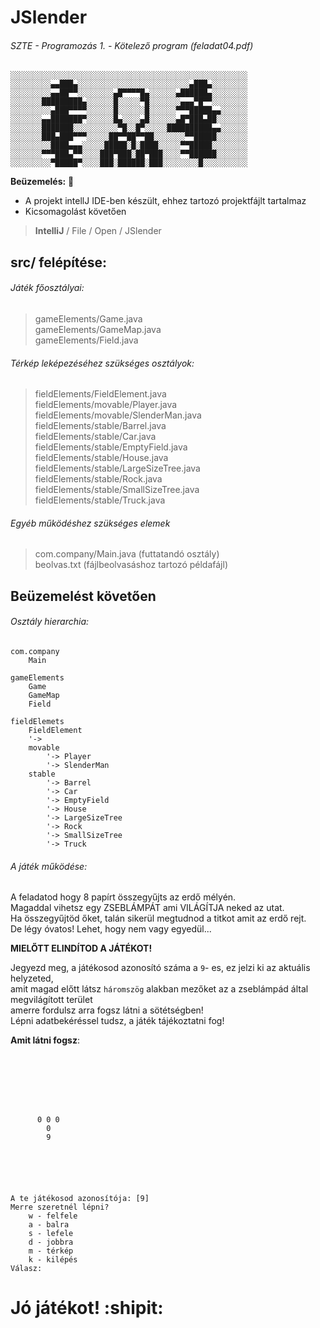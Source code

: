 # JSlender
###### SZTE - Programozás 1. - Kötelező program (feladat04.pdf)

```
░░░░░░░░░░░░░░░░░░░░░░░░░░░░░░░░░░░░░░░░░░░░░░░░░░░░░ 
░░░░░░░░░▄▄███▄░░░░░░░░░░░░░░░░░░░░░░░░░▄███▄░░░░░░░░
░░░░░░░░░▄▄██▀▀░░░░░░░░▄█▀▀▀▀█▄░░░░░░▄██████▄░░░░░░░░
░░░░░░░█████████▄░░░░░░█░░░░░▀█░░░░░░░▄▄▄▀█▀▀░░░░░░░░
░░░░░░░░░▄███▀▀▀▀░░░░░░█░░░░░░█░░░░░░▀▀▀█████▄▄░░░░░░
░░░░░░░▄▄███████▀░░░░░░█▄░░░░▄█░░░░░░▄█▀███▄██░░░░░░░
░░░░░░░███████░░░░░░░░░░▀█░░█▀░░░░░██████████▄▄░░░░░░
░░░░░░░███▄███▀▀▀░░░░░██▀▀██▀▀██░░░░░░░▀▀█████░░░░░░░
░░░░░░░░░████▄▄▄░░░░░█████░█░████░░░░░▀▀█████░░░░░░░░
░░░░░░░▀▀▀███▄▀▀░░░░███▀███░██▀███░░░░▀▀██████░░░░░░░
░░░░░░░░░▀█████▀░░░░███░██████░███░░░░░░░░█░░░░░░░░░░
```

**Beüzemelés:** :electric_plug: 
- A projekt intellJ IDE-ben készült, ehhez tartozó projektfájlt tartalmaz
- Kicsomagolást követően 
> **IntelliJ** / File / Open / JSlender

## src/ felépítése:

###### Játék főosztályai:

>gameElements/Game.java<br>
>gameElements/GameMap.java<br>
>gameElements/Field.java

###### Térkép leképezéséhez szükséges osztályok:

>fieldElements/FieldElement.java<br>
>fieldElements/movable/Player.java<br>
>fieldElements/movable/SlenderMan.java<br>
>fieldElements/stable/Barrel.java<br>
>fieldElements/stable/Car.java<br>
>fieldElements/stable/EmptyField.java<br>
>fieldElements/stable/House.java<br>
>fieldElements/stable/LargeSizeTree.java<br>
>fieldElements/stable/Rock.java<br>
>fieldElements/stable/SmallSizeTree.java<br>
>fieldElements/stable/Truck.java


###### Egyéb működéshez szükséges elemek
>com.company/Main.java (futtatandó osztály)<br>
>beolvas.txt (fájlbeolvasáshoz tartozó példafájl)

## Beüzemelést követően

###### Osztály hierarchia:

```
com.company
    Main
    
gameElements
    Game
    GameMap
    Field
    
fieldElemets    
    FieldElement
    '->
    movable
        '-> Player
        '-> SlenderMan
    stable  
        '-> Barrel
        '-> Car
        '-> EmptyField
        '-> House
        '-> LargeSizeTree
        '-> Rock
        '-> SmallSizeTree
        '-> Truck
```

###### A játék működése:

A feladatod hogy 8 papírt összegyűjts az erdő mélyén.<br>
Magaddal vihetsz egy ZSEBLÁMPÁT ami VILÁGÍTJA neked az utat.<br>
Ha összegyűjtöd őket, talán sikerül megtudnod a titkot amit az erdő rejt.<br>
De légy óvatos! Lehet, hogy nem vagy egyedül...<br>

**MIELŐTT ELINDÍTOD A JÁTÉKOT!**

Jegyezd meg, a játékosod azonosító száma a `9`- es, ez jelzi ki az aktuális helyzeted,<br>
amit magad előtt látsz `háromszög` alakban mezőket az a zseblámpád által megvilágított terület<br>
amerre fordulsz arra fogsz látni a sötétségben!<br>
Lépni adatbekéréssel tudsz, a játék tájékoztatni fog!<br>

**Amit látni fogsz**:
```
                              
                              
                              
                              
                              
                              
                              
      0 0 0                   
        0                     
        9                     
                              
                              
                              
                              
                              

A te játékosod azonosítója: [9]
Merre szeretnél lépni?
	w - felfele
	a - balra
	s - lefele
	d - jobbra
	m - térkép
	k - kilépés
Válasz: 
```

# Jó játékot! :shipit:







